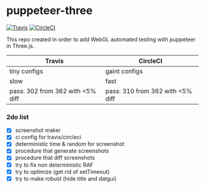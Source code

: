 # puppeteer-three
[![Travis](https://travis-ci.org/munrocket/puppeteer-three.svg?branch=master)](https://travis-ci.org/munrocket/puppeteer-three)
[![CircleCI](https://circleci.com/gh/munrocket/puppeteer-three.svg?style=svg)](https://circleci.com/gh/munrocket/puppeteer-three)

This repo created in order to add WebGL automated testing with puppeteer in Three.js.

|           Travis                        |               CircleCI                   |
|-----------------------------------------|------------------------------------------|
| tiny configs                            | gaint configs                            |
| slow                                    | fast                                     |
| pass: 302 from 362 with <5% diff        | pass: 310 from 362 with <5% diff         |

### 2do list
- [x] screenshot maker
- [x] ci config for travis/circleci
- [x] deterministic time & random for screenshot
- [x] procedure that generate screenshots
- [x] procedure that diff screenshots
- [x] try to fix non deterministic RAF
- [x] try to optimize (get rid of setTimeout)
- [x] try to make robust (hide title and datgui)